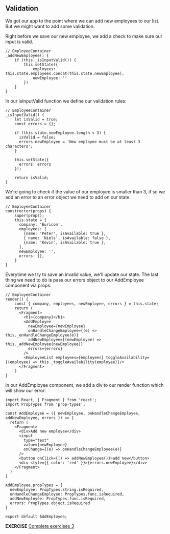 ## Validation
We got our app to the point where we can add new employees to our list. But we might want to add some validation.

Right before we save our new employee, we add a check to make sure our input is valid.

    // EmployeeContainer
    _addNewEmployee() {
        if (this._isInputValid()) {
            this.setState({
                employees: this.state.employees.concat(this.state.newEmployee),
                newEmployee: ''
            })
        }
    }

In our isInputValid function we define our validation rules:
```
// EmployeeContainer
_isInputValid() {
    let isValid = true;
    const errors = {};

    if (this.state.newEmployee.length < 3) {
      isValid = false;
      errors.newEmployee = 'New employee must be at least 3 characters';
    }

    this.setState({
      errors: errors
    });

    return isValid;
}
```
We're going to check if the value of our employee is smaller than 3, if so we add an error to an error object we need to add on our state:
```
// EmployeeContainer
constructor(props) {
    super(props);
    this.state = {
      company: 'Euricom',
      employees: [
        {name: 'Peter', isAvailable: true },
        { name: 'Niels', isAvailable: false },
        {name: 'Kevin', isAvailable: true },
      ],
      newEmployee: '',
      errors: {},
    }
}
```
Everytime we try to save an invalid value, we'll update our state. The last thing we need to do is pass our errors object to our AddEmployee component via props:
```
// EmployeeContainer
render() {
    const { company, employees, newEmployee, errors } = this.state;
    return (
      <Fragment>
        <h1>{company}</h1>
        <AddEmployee
          newEmployee={newEmployee}
          onHandleChangeEmployee={(e) => this._onHandleChangeEmployee(e)}
          addNewEmployee={(newEmployee) => this._addNewEmployee(newEmployee)}
          errors={errors}
        />
        <EmployeeList employees={employees} toggleAvailability={(employee) => this._toggleAvailability(employee)}/>
      </Fragment>
    )
}
```
In our AddEmployee component, we add a div to our render function which will show our error:
```
import React, { Fragment } from 'react';
import PropTypes from 'prop-types';

const AddEmployee = ({ newEmployee, onHandleChangeEmployee, addNewEmployee, errors }) => {
  return (
    <Fragment>
      <div>Add new employee</div>
      <input
        type="text"
        value={newEmployee}
        onChange={(e) => onHandleChangeEmployee(e)}
      />
      <button onClick={() => addNewEmployee()}>add new</button>
      <div style={{ color: 'red' }}>{errors.newEmployee}</div>
    </Fragment>
  )
}

AddEmployee.propTypes = {
  newEmployee: PropTypes.string.isRequired,
  onHandleChangeEmployee: PropTypes.func.isRequired,
  addNewEmployee: PropTypes.func.isRequired,
  errors: PropTypes.object.isRequired
}

export default AddEmployee;
```

**EXERCISE**
[Complete exercises 3](https://github.com/Euricom/frontend-bootcamp-2016Q1/blob/master/topics/8.%20react-and-flux/exercises/Chapter%201%20The%20basics/exercise.md#exercises)
